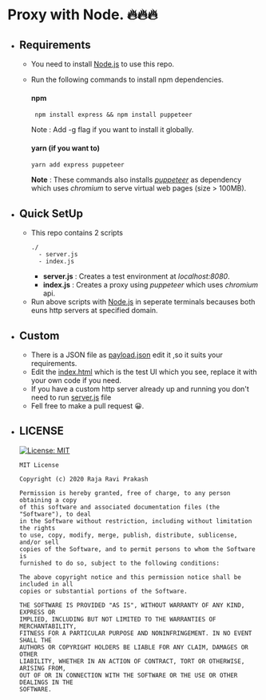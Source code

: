 # Proxy with Node. 🔥🔥🔥

- ## Requirements

  - You need to install [Node.js](https://nodejs.org/en/) to use this repo.

  - Run the following commands to install npm dependencies.

    #### npm

    ```shell
     npm install express && npm install puppeteer
    ```

    Note : Add -g flag if you want to install it globally.

    #### yarn (if you want to)

    ```shell
    yarn add express puppeteer
    ```

    **Note** : These commands also installs [_puppeteer_](https://github.com/puppeteer/puppeteer) as dependency which uses _chromium_ to serve virtual web pages (size > 100MB).

- ## Quick SetUp

  - This repo contains 2 scripts
    ```
    ./
      - server.js
      - index.js
    ```
    - **server.js** : Creates a test environment at _localhost:8080_.
    - **index.js** : Creates a proxy using _puppeteer_ which uses _chromium_ api.
  - Run above scripts with [Node.js](https://nodejs.org/en/) in seperate terminals becauses both euns http servers at specified domain.

- ## Custom

  - There is a JSON file as [payload.json](payload.json) edit it ,so it suits your requirements.
  - Edit the [index.html](web/index.html) which is the test UI which you see, replace it with your own code if you need.
  - If you have a custom http server already up and running you don't need to run [server.js](server.js) file
  - Fell free to make a pull request 😀.

- ## LICENSE

  [![License: MIT](https://img.shields.io/badge/License-MIT-yellow.svg)](https://opensource.org/licenses/MIT)

  ```
  MIT License

  Copyright (c) 2020 Raja Ravi Prakash

  Permission is hereby granted, free of charge, to any person obtaining a copy
  of this software and associated documentation files (the "Software"), to deal
  in the Software without restriction, including without limitation the rights
  to use, copy, modify, merge, publish, distribute, sublicense, and/or sell
  copies of the Software, and to permit persons to whom the Software is
  furnished to do so, subject to the following conditions:

  The above copyright notice and this permission notice shall be included in all
  copies or substantial portions of the Software.

  THE SOFTWARE IS PROVIDED "AS IS", WITHOUT WARRANTY OF ANY KIND, EXPRESS OR
  IMPLIED, INCLUDING BUT NOT LIMITED TO THE WARRANTIES OF MERCHANTABILITY,
  FITNESS FOR A PARTICULAR PURPOSE AND NONINFRINGEMENT. IN NO EVENT SHALL THE
  AUTHORS OR COPYRIGHT HOLDERS BE LIABLE FOR ANY CLAIM, DAMAGES OR OTHER
  LIABILITY, WHETHER IN AN ACTION OF CONTRACT, TORT OR OTHERWISE, ARISING FROM,
  OUT OF OR IN CONNECTION WITH THE SOFTWARE OR THE USE OR OTHER DEALINGS IN THE
  SOFTWARE.
  ```
